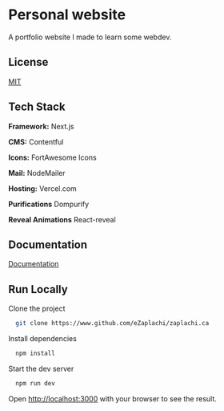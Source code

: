 # Personal website

A portfolio website I made to learn some webdev.

## License

[MIT](https://choosealicense.com/licenses/mit/)

## Tech Stack

**Framework:** Next.js

**CMS:** Contentful

**Icons:** FortAwesome Icons

**Mail:** NodeMailer

**Hosting:** Vercel.com

**Purifications** Dompurify

**Reveal Animations** React-reveal

## Documentation

[Documentation](https://www.zaplachi.ca/projects)

## Run Locally

Clone the project

```bash
  git clone https://www.github.com/eZaplachi/zaplachi.ca
```

Install dependencies

```bash
  npm install
```

Start the dev server

```bash
  npm run dev
```

Open [http://localhost:3000](http://localhost:3000) with your browser to see the result.
